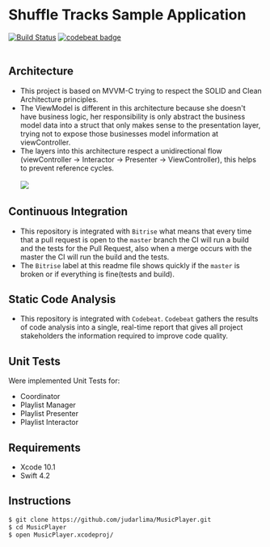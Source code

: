 # Shuffle Tracks Sample Application

[![Build Status](https://app.bitrise.io/app/8bfe6f970aa4d47e/status.svg?token=_pJbPn74xktfBFr4FL57QA)](https://app.bitrise.io/app/8bfe6f970aa4d47e)
[![codebeat badge](https://codebeat.co/badges/29fb5577-304f-4a26-bf97-c344be9f1128)](https://codebeat.co/projects/github-com-judarlima-musicplayer-master)
<br><br>

## Architecture
- This project is based on MVVM-C trying to respect the SOLID and Clean Architecture principles.
- The ViewModel is different in this architecture because she doesn't have business logic, her responsibility is only abstract the business model data into a struct that only makes sense to the presentation layer, trying not to expose those businesses model information at viewController.
- The layers into this architecture respect a unidirectional flow (viewController -> Interactor -> Presenter -> ViewController), this helps to prevent reference cycles.
<br><br>
![](https://i.imgur.com/sGQe76A.png)

## Continuous Integration
- This repository is integrated with `Bitrise` what means that every time that a pull request is open to the `master` branch the CI will run a build and the tests for the Pull Request, also when a merge occurs with the master the CI will run the build and the tests.
- The `Bitrise` label at this readme file shows quickly if the `master` is broken or if everything is fine(tests and build).

## Static Code Analysis
- This repository is integrated with `Codebeat`. `Codebeat` gathers the results of code analysis into a single, real-time report that gives all project stakeholders the information required to improve code quality.

## Unit Tests
Were implemented Unit Tests for:
- Coordinator
- Playlist Manager
- Playlist Presenter
- Playlist Interactor

## Requirements
- Xcode 10.1
- Swift 4.2

## Instructions
```bash
$ git clone https://github.com/judarlima/MusicPlayer.git
$ cd MusicPlayer
$ open MusicPlayer.xcodeproj/
```
